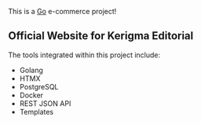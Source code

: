 This is a [Go](https://go.dev/) e-commerce project!

## Official Website for Kerigma Editorial

The tools integrated within this project include:

- Golang
- HTMX
- PostgreSQL
- Docker
- REST JSON API
- Templates
